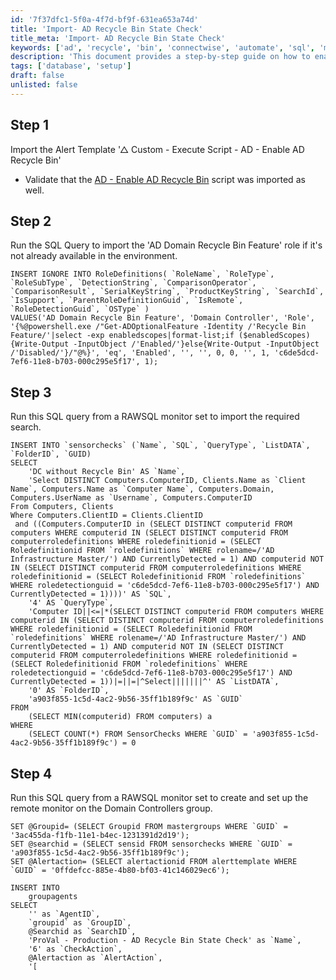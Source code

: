 ```yaml
---
id: '7f37dfc1-5f0a-4f7d-bf9f-631ea653a74d'
title: 'Import- AD Recycle Bin State Check'
title_meta: 'Import- AD Recycle Bin State Check'
keywords: ['ad', 'recycle', 'bin', 'connectwise', 'automate', 'sql', 'monitor']
description: 'This document provides a step-by-step guide on how to enable the Active Directory Recycle Bin feature in ConnectWise Automate. It includes importing the necessary alert template, running SQL queries to set up the feature, and configuring the remote monitor for Domain Controllers.'
tags: ['database', 'setup']
draft: false
unlisted: false
---
```


## Step 1
Import the Alert Template '△ Custom - Execute Script - AD - Enable AD Recycle Bin'

- Validate that the [AD - Enable AD Recycle Bin](<../scripts/AD - Enable AD Recycle Bin.md>) script was imported as well.

## Step 2
Run the SQL Query to import the 'AD Domain Recycle Bin Feature' role if it's not already available in the environment.

```
INSERT IGNORE INTO RoleDefinitions( `RoleName`, `RoleType`, `RoleSubType`, `DetectionString`, `ComparisonOperator`, `ComparisonResult`, `SerialKeyString`, `ProductKeyString`, `SearchId`, `IsSupport`, `ParentRoleDefinitionGuid`, `IsRemote`, `RoleDetectionGuid`, `OSType` ) 
VALUES('AD Domain Recycle Bin Feature', 'Domain Controller', 'Role', '{%@powershell.exe /"Get-ADOptionalFeature -Identity /'Recycle Bin Feature/'|select -exp enabledscopes|format-list;if ($enabledScopes){Write-Output -InputObject /'Enabled/'}else{Write-Output -InputObject /'Disabled/'}/"@%}', 'eq', 'Enabled', '', '', 0, 0, '', 1, 'c6de5dcd-7ef6-11e8-b703-000c295e5f17', 1);
```

## Step 3
Run this SQL query from a RAWSQL monitor set to import the required search.

```
INSERT INTO `sensorchecks` (`Name`, `SQL`, `QueryType`, `ListDATA`, `FolderID`, `GUID) 
SELECT 
    'DC without Recycle Bin' AS `Name`, 
    'Select DISTINCT Computers.ComputerID, Clients.Name as `Client Name`, Computers.Name as `Computer Name`, Computers.Domain, Computers.UserName as `Username`, Computers.ComputerID
From Computers, Clients
Where Computers.ClientID = Clients.ClientID
 and ((Computers.ComputerID in (SELECT DISTINCT computerid FROM computers WHERE computerid IN (SELECT DISTINCT computerid FROM computerroledefinitions WHERE roledefinitionid = (SELECT Roledefinitionid FROM `roledefinitions` WHERE rolename=/'AD Infrastructure Master/') AND CurrentlyDetected = 1) AND computerid NOT IN (SELECT DISTINCT computerid FROM computerroledefinitions WHERE roledefinitionid = (SELECT Roledefinitionid FROM `roledefinitions` WHERE roledetectionguid = 'c6de5dcd-7ef6-11e8-b703-000c295e5f17') AND CurrentlyDetected = 1))))' AS `SQL`, 
    '4' AS `QueryType`, 
    'Computer ID||<=|*(SELECT DISTINCT computerid FROM computers WHERE computerid IN (SELECT DISTINCT computerid FROM computerroledefinitions WHERE roledefinitionid = (SELECT Roledefinitionid FROM `roledefinitions` WHERE rolename=/'AD Infrastructure Master/') AND CurrentlyDetected = 1) AND computerid NOT IN (SELECT DISTINCT computerid FROM computerroledefinitions WHERE roledefinitionid = (SELECT Roledefinitionid FROM `roledefinitions` WHERE roledetectionguid = 'c6de5dcd-7ef6-11e8-b703-000c295e5f17') AND CurrentlyDetected = 1))|=||=|^Select|||||||^' AS `ListDATA`, 
    '0' AS `FolderID`,
    'a903f855-1c5d-4ac2-9b56-35ff1b189f9c' AS `GUID`
FROM
    (SELECT MIN(computerid) FROM computers) a
WHERE 
    (SELECT COUNT(*) FROM SensorChecks WHERE `GUID` = 'a903f855-1c5d-4ac2-9b56-35ff1b189f9c') = 0
```

## Step 4
Run this SQL query from a RAWSQL monitor set to create and set up the remote monitor on the Domain Controllers group.

```
SET @Groupid= (SELECT Groupid FROM mastergroups WHERE `GUID` = '3ac455da-f1fb-11e1-b4ec-1231391d2d19');
SET @searchid = (SELECT sensid FROM sensorchecks WHERE `GUID` = 'a903f855-1c5d-4ac2-9b56-35ff1b189f9c');
SET @Alertaction= (SELECT alertactionid FROM alerttemplate WHERE `GUID` = '0ffdefcc-885e-4b80-bf03-41c146029ec6');

INSERT INTO  
    groupagents
SELECT 
    '' as `AgentID`,
    `groupid` as `GroupID`,
    @Searchid as `SearchID`,
    'ProVal - Production - AD Recycle Bin State Check' as `Name`,
    '6' as `CheckAction`,
    @Alertaction as `AlertAction`,
    '[